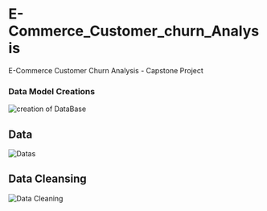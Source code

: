 # E-Commerce_Customer_churn_Analysis
E-Commerce Customer Churn Analysis - Capstone Project

### Data Model Creations
![creation of DataBase](https://github.com/user-attachments/assets/f43b2455-a215-46d5-8dae-871cac04d6a7)


## Data
![Datas](https://github.com/user-attachments/assets/4bb6afc2-92d9-41db-9370-ea8a1749efeb)

## Data Cleansing
![Data Cleaning](https://github.com/user-attachments/assets/6ce15842-e3fa-4d04-b9ea-6ae1755aa7d1)





